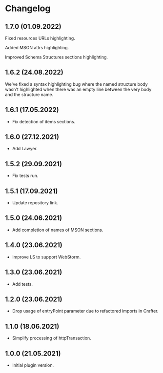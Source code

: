 # Changelog

## 1.7.0 (01.09.2022)

Fixed resources URLs highlighting.

Added MSON attrs highlighting.

Improved Schema Structures sections highlighting.


## 1.6.2 (24.08.2022)

We've fixed a syntax highlighting bug where the named structure body wasn't highlighted 
when there was an empty line between the very body and the structure name.


## 1.6.1 (17.05.2022)

* Fix detection of items sections.

## 1.6.0 (27.12.2021)

* Add Lawyer.

## 1.5.2 (29.09.2021)

* Fix tests run.

## 1.5.1 (17.09.2021)

* Update repository link.

## 1.5.0 (24.06.2021)

* Add completion of names of MSON sections.

## 1.4.0 (23.06.2021)

* Improve LS to support WebStorm.

## 1.3.0 (23.06.2021)

* Add tests.

## 1.2.0 (23.06.2021)

* Drop usage of entryPoint parameter due to refactored imports in Crafter.

## 1.1.0 (18.06.2021)

* Simplify processing of httpTransaction.

## 1.0.0 (21.05.2021)

* Initial plugin version.
